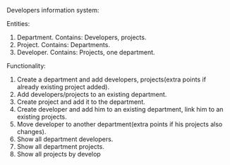 Developers information system:


Entities: 

1. Department. Contains: Developers, projects.
2. Project. Contains: Departments.
3. Developer. Contains: Projects, one department.


Functionality:

1. Create a department and add developers, projects(extra points if already existing project added).
2. Add developers/projects to an existing department.
3. Create project and add it to the department.
4. Create developer and add him to an existing department, link him to an existing projects.
5. Move developer to another department(extra points if his projects also changes).
6. Show all department developers.
7. Show all department projects.
8. Show all projects by develop
